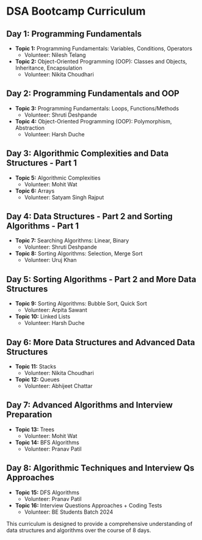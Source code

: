 # DSA Bootcamp Curriculum

## Day 1: Programming Fundamentals
- **Topic 1:** Programming Fundamentals: Variables, Conditions, Operators
  - Volunteer: Nilesh Telang
- **Topic 2:** Object-Oriented Programming (OOP): Classes and Objects, Inheritance, Encapsulation
  - Volunteer: Nikita Choudhari

## Day 2: Programming Fundamentals and OOP
- **Topic 3:** Programming Fundamentals: Loops, Functions/Methods
  - Volunteer: Shruti Deshpande
- **Topic 4:** Object-Oriented Programming (OOP): Polymorphism, Abstraction
  - Volunteer: Harsh Duche

## Day 3: Algorithmic Complexities and Data Structures - Part 1
- **Topic 5:** Algorithmic Complexities
  - Volunteer: Mohit Wat
- **Topic 6:** Arrays
  - Volunteer: Satyam Singh Rajput

## Day 4: Data Structures - Part 2 and Sorting Algorithms - Part 1
- **Topic 7:** Searching Algorithms: Linear, Binary
  - Volunteer: Shruti Deshpande
- **Topic 8:** Sorting Algorithms: Selection, Merge Sort
  - Volunteer: Uruj Khan

## Day 5: Sorting Algorithms - Part 2 and More Data Structures
- **Topic 9:** Sorting Algorithms: Bubble Sort, Quick Sort
  - Volunteer: Arpita Sawant
- **Topic 10:** Linked Lists
  - Volunteer: Harsh Duche

## Day 6: More Data Structures and Advanced Data Structures
- **Topic 11:** Stacks
  - Volunteer: Nikita Choudhari
- **Topic 12:** Queues
  - Volunteer: Abhijeet Chattar

## Day 7: Advanced Algorithms and Interview Preparation
- **Topic 13:** Trees
  - Volunteer: Mohit Wat
- **Topic 14:** BFS Algorithms
  - Volunteer: Pranav Patil

## Day 8: Algorithmic Techniques and Interview Qs Approaches
- **Topic 15:** DFS Algorithms
  - Volunteer: Pranav Patil
- **Topic 16:** Interview Questions Approaches + Coding Tests
  - Volunteer: BE Students Batch 2024

This curriculum is designed to provide a comprehensive understanding of data structures and algorithms over the course of 8 days. 
